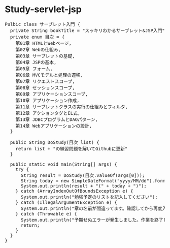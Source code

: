 # Study-servlet-jsp

<pre>
Pulbic class サーブレット入門 {
  private String bookTitle = "スッキリわかるサーブレット&JSP入門";
  private enum 目次 = { 
    第01章 HTMLとWebページ,
    第02章 Webの仕組み,
    第03章 サーブレットの基礎,
    第04章 JSPの基本,
    第05章 フォーム,
    第06章 MVCモデルと処理の遷移,
    第07章 リクエストスコープ,
    第08章 セッションスコープ,
    第09章 アプリケーションスコープ,
    第10章 アプリケーション作成,
    第11章 サーブレットクラスの実行の仕組みとフィルタ,
    第12章 アクションタグとEL式,
    第13章 JDBCプログラムとDAOパターン,
    第14章 Webアプリケーションの設計,
  }

  public String DoStudy(目次 list) {
    return list + "の練習問題を解いてGithubに更新"
  }

  public static void main(String[] args) {
    try {
      String result = DoStudy(目次.valueOf(args[0]));
      String today = new SimpleDateFormat("yyyy/MM/dd").format(new GregorianCalendar().getTime());
      System.out.println(result + "(" + today + ")");
    } catch (ArrayIndexOutOfBoundsException e) {
      System.out.println("勉強予定のリストを記入してください");
    } catch (IllegalArgumentException e) {
      System.out.println("章の名前が間違ってます。確認してから再度入力ください");
    } catch (Throwable e) {
      System.out.println("予期せぬエラーが発生しました。作業を終了します");
      return;
    }
  }
}
</pre>

